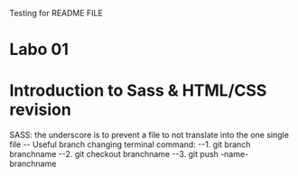 Testing for README FILE
# Labo 01
# Introduction to Sass & HTML/CSS revision

SASS: the underscore is to prevent a file to not translate into the one single file
-- Useful branch changing terminal command:
--1. git branch branchname
--2. git checkout branchname
--3. git push -name- branchname